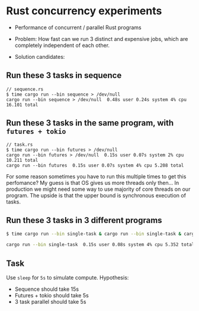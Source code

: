 # Rust concurrency experiments

- Performance of concurrent / parallel Rust programs

- Problem:
  How fast can we run 3 distinct and expensive jobs, which are completely independent of each other.

- Solution candidates:

## Run these 3 tasks in sequence

  ```
  // sequence.rs
  $ time cargo run --bin sequence > /dev/null
  cargo run --bin sequence > /dev/null  0.48s user 0.24s system 4% cpu 16.101 total
  ```

## Run these 3 tasks in the same program, with `futures + tokio`
  
  ```
  // task.rs
  $ time cargo run --bin futures > /dev/null
  cargo run --bin futures > /dev/null  0.15s user 0.07s system 2% cpu 10.211 total
  cargo run --bin futures  0.15s user 0.07s system 4% cpu 5.208 total
  ```
  
  For some reason sometimes you have to run this multiple times to get this perfomance? 
  My guess is that OS gives us more threads only then...
  In production we might need some way to use majority of core threads on our program.
  The upside is that the upper bound is synchronous execution of tasks.

## Run these 3 tasks in 3 different programs

``` sh
$ time cargo run --bin single-task & cargo run --bin single-task & cargo run --bin single-task

cargo run --bin single-task  0.15s user 0.08s system 4% cpu 5.352 total
```


## Task
  Use `sleep` for `5s` to simulate compute.
  Hypothesis:
  - Sequence should take 15s
  - Futures + tokio should take 5s
  - 3 task parallel should take 5s
